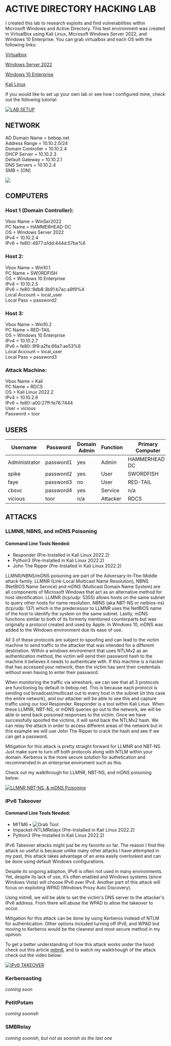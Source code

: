 # **ACTIVE DIRECTORY HACKING LAB**

 I created this lab to research exploits and find vulnerabilities within 
Microsoft Windows and Active Directory. This test environment was created in 
VirtualBox using Kali Linux, Microsoft Windows Server 2022, and Windows 10 
Enterprise. You can grab virtualbox and each OS with the following links:

[Virtualbox](https://www.virtualbox.org)

[Windows Server 2022](https://www.microsoft.com/en-us/evalcenter/evaluate-windows-server-2022)  

[Windows 10 Enterprise](https://www.microsoft.com/en-us/evalcenter/evaluate-windows-10-enterprise) 

[Kali Linux](https://www.kali.org) 

 If you would like to set up your own lab or see how I configured mine, check
out the following tutorial:
 

[![LAB SETUP](Images/LabSetup.jpg)](https://youtu.be/6xRZKXiHfS4 "Active Directory Hacking Lab Setup")


## **NETWORK**

AD Domain Name = bebop.net \
Address Range = 10.10.2.0/24 \
Domain Controller = 10.10.2.4 \
DHCP Server  = 10.10.2.3 \
Default Gateway = 10.10.2.1 \
DNS Servers = 10.10.2.4 \
SMB = [ON]

![](Images/VBoxNatNetwork.png)



## **COMPUTERS**

### Host 1 (Domain Controller):

Vbox Name = WinSer2022 \
PC Name = HAMMERHEAD-DC \
OS = Windows Server 2022 \
IPv4 = 10.10.2.4 \
IPv6 =  fe80::4877:a1dd:444d:57be%6 

### Host 2:

Vbox Name = Win10.1 \
PC Name = SWORDFISH \
OS = Windows 10 Enterprise \
IPv4 = 10.10.2.5 \
IPv6 = fe80::9db8:3b91:b7ac:a9f9%4 \
Local Account = local_user \
Local Pass = password2 


### Host 3:

Vbox Name = Win10.2 \
PC Name = RED-TAIL \
OS = Windows 10 Enterprise \
IPv4 = 10.10.2.7 \
IPv6 = fe80::9f8:a2fa:66a7:ae53%6 \
Local Account = local_user \
Local Pass = password3 


### Attack Machine:
 
Vbox Name = Kali \
PC Name = RDCS \
OS = Kali Linux 2022.2 \
IPv4 = 10.10.2.6 \
IPv6 = fe80::a00:27ff:fe76:7444 \
User = vicious \
Password = toor




## **USERS**

| Username       | Password  | Domain Admin | Function | Primary Computer |
|----------------|-----------|--------------|----------|------------------|
| Administrator  | password1 |     yes      | Admin    | HAMMERHEAD-DC    |
| spike          | password2 |     yes      | User     | SWORDFISH        |
| faye           | password3 |     no       | User     | RED-TAIL         |
| cbsvc          | password4 |     yes      | Service  | n/a              |
| vicious        | toor      |     n/a      | Attacker | RDCS             |



## **ATTACKS**

### **LLMNR, NBNS, and mDNS Poisoning**

#### Command Line Tools Needed:
- Responder (Pre-Installed in Kali Linux 2022.2)
- Python3 (Pre-Installed in Kali Linux 2022.2)
- John The Ripper (Pre-Installed in Kali Linux 2022.2)

 LLMNR/NBNS/mDNS poisoning are part of the Adversary-In-The-Middle attack 
family. LLMNR (Link-Local Multicast Name Resolution), NBNS (NetBIOS Name 
Service) and mDNS (Multicast Domain Name System) are all components of 
Microsoft Windows that act as an alternative method for host identification. 
LLMNR (tcp/udp: 5355) allows hosts on the same subnet to query other hosts for
name resolution. NBNS (aka NBT-NS or netbios-ns) (tcp/udp: 137) which is the 
predecessor to LLMNR uses the NetBIOS name of the host to identify the system 
on the same subnet. Lastly, mDNS functions similar to both of its formerly 
mentioned counterparts but was originally a protocol created and used by Apple.
In Windows 10, mDNS was added to the Windows environment due its ease of use.

 All 3 of these protocols are subject to spoofing and can lead to the victim 
machine to send traffic to the attacker that was intended for a different 
destination. Within a windows environment that uses NTLMv2 as an 
authentication method, the victim will send their password hash to the 
machine it believes it needs to authenticate with. If this machine is a hacker
that has accessed your network, then the victim has sent their credentials 
without even having to enter their password.   

 When monitoring the traffic via wireshark, we can see that all 3 protocols are
functioning by default in bebop.net. This is because each protocol is sending
out broadcast/multicast out to every host in the subnet (in this case the 
entire network), and our attacker will be able to see this and capture traffic
using our tool Responder. Responder is a tool within Kali Linux. When these 
LLMNR, NBT-NS, or mDNS queries go out to the network, we will be able to send 
back poisoned responses to the victim. Once we have successfully spoofed the 
victims, it will send back the NTLMv2 hash. We can relay the attack in order 
to access different areas of the network but in this example we will use John 
The Ripper to crack the hash and see if we can get a password. 

 Mitigation for this attack is pretty straight forward for LLMNR and NBT-NS.
Just make sure to turn off both protocols along with NTLM within your domain. 
Kerberos is the more secure solution for authetication and recommended in an 
enterprise enviroment such as this.

Check out my walkthrough for LLMNR, NBT-NS, and mDNS poisoning below:

[![LLMNR,NBT-NS, & mDNS Poisoning](Images/LLMNR_NBTNS_mDNS.jpg)](https://youtu.be/gi-Sj7o1gZw "LLMNR,NBT-NS, & mDNS Poisoning Attack")



### **IPv6 Takeover**
 

#### Command Line Tools Needed:
- MITM6  • ![Grab Tool](https://github.com/dirkjanm/mitm6)
- Impacket-NTLMRelayx (Pre-Installed in Kali Linux 2022.2)
- Python3 (Pre-Installed in Kali Linux 2022.2)


 IPv6 Takeover attacks might just be my favorite so far. The reason I find this
attack so useful is because unlike many other attacks I have attempted in my 
past, this attack takes advantage of an area easily overlooked and can be done
using default Windows configurations. 

 Despite its ongoing adoption, IPv6 is often not used in many environments. 
Yet, despite its lack of use, it’s often enabled and Windows systems 
(since Windows Vista) will choose IPv6 over IPv4. Another part of this attack 
will focus on exploiting WPAD (Windows Proxy Auto Discovery). 

 Using mitm6, we will be able to set the victim's DNS server to the attacker's 
IPv6 address. From there will abuse the WPAD to allow the takeover to occur. 

 Mitigation for this attack can be done by using Kerberos instead of NTLM for
authentication. Other options included turning off IPv6, and WPAD but 
moving to Kerberos would be the cleanest and most secure method in my opinion.

To get a better understanding of how this attack works under the
hood check out this article [mitm6](https://blog.fox-it.com/2018/01/11/mitm6-compromising-ipv4-networks-via-ipv6), 
and to watch my walktrhough of the attack check out the video below:

[![IPv6 TAKEOVER](Images/IPv6Takeover.jpg)](https://youtu.be/Ee6BzduJErs "IPv6 Takeover Attack")


### **Kerberoasting**

*coming soon*

### **PetitPotam**

*coming soonish*

### **SMBRelay**

*coming soonish, but not as soonish as the last one*







